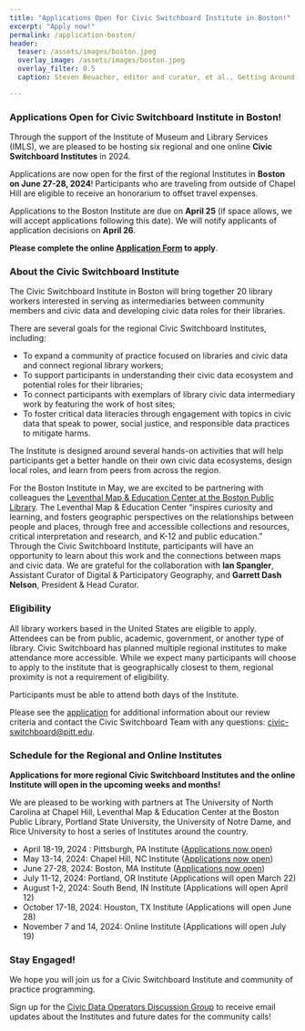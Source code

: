 ```yaml
---
title: "Applications Open for Civic Switchboard Institute in Boston!"
excerpt: "Apply now!"
permalink: /application-boston/
header:
  teaser: /assets/images/boston.jpeg
  overlay_image: /assets/images/boston.jpeg
  overlay_filter: 0.5
  caption: Steven Beuacher, editor and curator, et al., Getting Around Town, Four Centuries of Mapping Boston in Transit (Leventhal Map & Education Center at the Boston Public Library, 2023). https://www.leventhalmap.org/digital-exhibitions/getting-around-town/topics/networks-for-a-growing-city/

---
```

### Applications Open for Civic Switchboard Institute in Boston!
Through the support of the Institute of Museum and Library Services (IMLS), we are pleased to be hosting six regional and one online **Civic Switchboard Institutes** in 2024. 

Applications are now open for the first of the regional Institutes in **Boston on June 27-28, 2024**! Participants who are traveling from outside of Chapel Hill are eligible to receive an honorarium to offset travel expenses.

Applications to the Boston Institute are due on **April 25** (if space allows, we will accept applications following this date).  We will notify applicants of application decisions on **April 26**.

**Please complete the online [Application Form](https://docs.google.com/forms/d/e/1FAIpQLSct35PAV6t2-0FHdGWXNMTJY9BpU4D0dmjJFFvMrFPJcqwmWg/viewform) to apply**.  

### About the Civic Switchboard Institute
The Civic Switchboard Institute in Boston will bring together 20 library workers interested in serving as intermediaries between community members and civic data and developing civic data roles for their libraries.

There are several goals for the regional Civic Switchboard Institutes, including: 
* To expand a community of practice focused on libraries and civic data and connect regional library workers; 
* To support participants in understanding their civic data ecosystem and potential roles for their libraries; 
* To connect participants with exemplars of library civic data intermediary work by featuring the work of host sites;
* To foster critical data literacies through engagement with topics in civic data that speak to power, social justice, and responsible data practices to mitigate harms.

The Institute is designed around several hands-on activities that will help participants get a better handle on their own civic data ecosystems, design local roles, and learn from peers from across the region.

For the Boston Institute in May, we are excited to be partnering with colleagues the [Leventhal Map & Education Center at the Boston Public Library](https://www.leventhalmap.org/). The Leventhal Map & Education Center “inspires curiosity and learning, and fosters geographic perspectives on the relationships between people and places, through free and accessible collections and resources, critical interpretation and research, and K-12 and public education.” Through the Civic Switchboard Institute, participants will have an opportunity to learn about this work and the connections between maps and civic data. We are grateful for the collaboration with **Ian Spangler**, Assistant Curator of Digital & Participatory Geography, and **Garrett Dash Nelson**, President & Head Curator.


### Eligibility
All library workers based in the United States are eligible to apply. Attendees can be from public, academic, government, or another type of library. Civic Switchboard has planned multiple regional institutes to make attendance more accessible. While we expect many participants will choose to apply to the institute that is geographically closest to them, regional proximity is not a requirement of eligibility.


Participants must be able to attend both days of the Institute. 


Please see the [application](https://docs.google.com/forms/d/e/1FAIpQLSeP6aA3nFt6uCWAx8kPxxGBSc8r8YPRhvIp5_z2SUNlBvAiYA/viewform) for additional information about our review criteria and contact the Civic Switchboard Team with any questions: civic-switchboard@pitt.edu.

### Schedule for the Regional and Online Institutes
**Applications for more regional Civic Switchboard Institutes and the online Institute will open in the upcoming weeks and months!**

We are pleased to be working with partners at The University of North Carolina at Chapel Hill, Leventhal Map & Education Center at the Boston Public Library, Portland State University, the University of Notre Dame, and Rice University to host a series of Institutes around the country. 
 
* April 18-19, 2024 : Pittsburgh, PA Institute ([Applications now open](https://docs.google.com/forms/d/e/1FAIpQLScnwNbey3VlmDFImyMKJG0wuej8df9nW_2UWlpj7uqfG_HyVw/viewform))
* May 13-14, 2024: Chapel Hill, NC Institute ([Applications now open](https://docs.google.com/forms/d/e/1FAIpQLSeP6aA3nFt6uCWAx8kPxxGBSc8r8YPRhvIp5_z2SUNlBvAiYA/viewform))
* June 27-28, 2024: Boston, MA Institute ([Applications now open](https://docs.google.com/forms/d/e/1FAIpQLSct35PAV6t2-0FHdGWXNMTJY9BpU4D0dmjJFFvMrFPJcqwmWg/viewform))
* July 11-12, 2024: Portland, OR Institute (Applications will open March 22)
* August 1-2, 2024: South Bend, IN Institute (Applications will open April 12)
* October 17-18, 2024: Houston, TX Institute (Applications will open June 28)
* November 7 and 14, 2024: Online Institute (Applications will open July 19)

### Stay Engaged!

We hope you will join us for a Civic Switchboard Institute and community of practice programming. 

Sign up for the [Civic Data Operators Discussion Group](https://civic-switchboard.github.io/group/) to receive email updates about the Institutes and future dates for the community calls!
